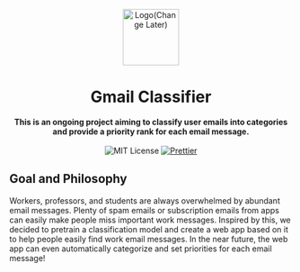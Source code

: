 <p align="center">
  <a href="https://arya.lovejade.cn/" target="_blank">
    <img width="100"alt="Logo(Change Later)"src="https://raw.githubusercontent.com/nicejade/arya-jarvis/master/assets/images/logo.png">
  </a>
</p>

<h1 align="center">Gmail Classifier</h1>

<div align="center">
  <strong>
    This is an ongoing project aiming to classify user emails into categories and provide a priority rank for each email message.
  </strong>
</div>

<br>

<div align="center">
  <img src="https://img.shields.io/badge/license-MIT-blue" alt="MIT License">
  <a href="https://prettier.io/">
    <img src="https://img.shields.io/badge/code_style-prettier-ff69b4.svg?style=flat" alt="Prettier">
  </a>
</div>

## Goal and Philosophy

Workers, professors, and students are always overwhelmed by abundant email messages. Plenty of spam emails or subscription emails from apps can easily make people miss important work messages. Inspired by this, we decided to pretrain a classification model and create a web app based on it to help people easily find work email messages. In the near future, the web app can even automatically categorize and set priorities for each email message!
